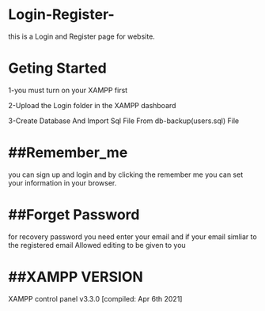 # Login-Register-

this is a Login and Register page for website.

Geting Started
===============
1-you must turn on your XAMPP first 

2-Upload the Login folder in the XAMPP dashboard

3-Create Database And Import Sql File From db-backup(users.sql) File

##Remember_me
===========

you can sign up and  login and by clicking the remember me you can set your information in your browser.

##Forget Password
=

for recovery password you need enter your email and if your email simliar to the registered email Allowed editing to be given to you

##XAMPP VERSION
==============

XAMPP control panel  v3.3.0 [compiled: Apr 6th 2021]
